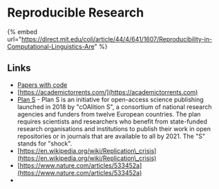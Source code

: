 # Reproducible Research

{% embed url="https://direct.mit.edu/coli/article/44/4/641/1607/Reproducibility-in-Computational-Linguistics-Are" %}

## Links

* [Papers with code](https://paperswithcode.com)
* [https://academictorrents.com/](https://academictorrents.com)
* [Plan S](https://www.coalition-s.org) - Plan S is an initiative for open-access science publishing launched in 2018 by "cOAlition S", a consortium of national research agencies and funders from twelve European countries. The plan requires scientists and researchers who benefit from state-funded research organisations and institutions to publish their work in open repositories or in journals that are available to all by 2021. The "S" stands for "shock".
* [https://en.wikipedia.org/wiki/Replication\_crisis](https://en.wikipedia.org/wiki/Replication\_crisis)
* [https://www.nature.com/articles/533452a](https://www.nature.com/articles/533452a)
*
